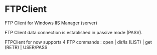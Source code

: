 # FTPClient
FTP Client for Windows IIS Manager (server)

FTP Client data connection is established in passive mode (PASV).

FTPClient for now supports 4 FTP commands : open | dir/ls (LIST) | get (RETR) | USER/PASS